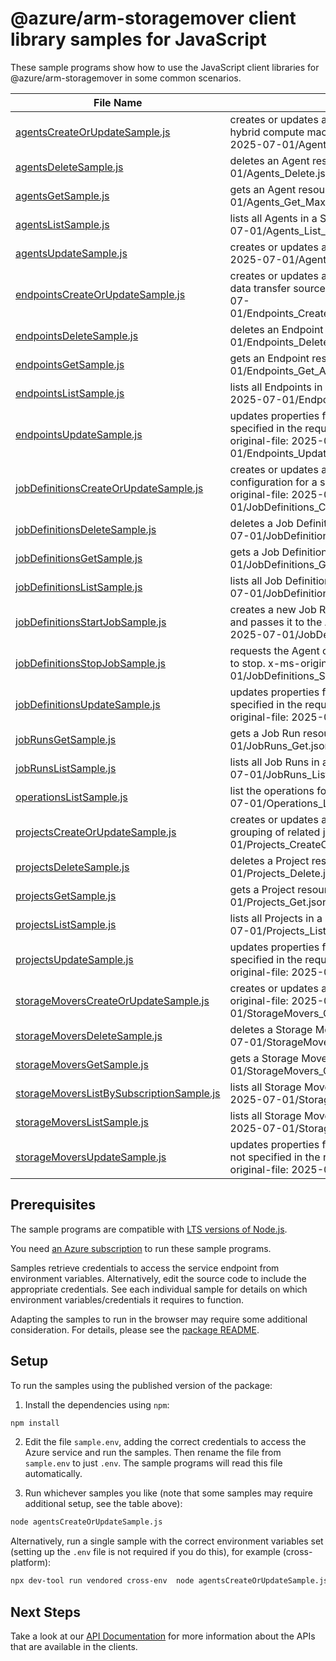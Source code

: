 # @azure/arm-storagemover client library samples for JavaScript

These sample programs show how to use the JavaScript client libraries for @azure/arm-storagemover in some common scenarios.

| **File Name**                                                                     | **Description**                                                                                                                                                                            |
| --------------------------------------------------------------------------------- | ------------------------------------------------------------------------------------------------------------------------------------------------------------------------------------------ |
| [agentsCreateOrUpdateSample.js][agentscreateorupdatesample]                       | creates or updates an Agent resource, which references a hybrid compute machine that can run jobs. x-ms-original-file: 2025-07-01/Agents_CreateOrUpdate_MaximumSet.json                    |
| [agentsDeleteSample.js][agentsdeletesample]                                       | deletes an Agent resource. x-ms-original-file: 2025-07-01/Agents_Delete.json                                                                                                               |
| [agentsGetSample.js][agentsgetsample]                                             | gets an Agent resource. x-ms-original-file: 2025-07-01/Agents_Get_MaximumSet.json                                                                                                          |
| [agentsListSample.js][agentslistsample]                                           | lists all Agents in a Storage Mover. x-ms-original-file: 2025-07-01/Agents_List_MaximumSet.json                                                                                            |
| [agentsUpdateSample.js][agentsupdatesample]                                       | creates or updates an Agent resource. x-ms-original-file: 2025-07-01/Agents_Update.json                                                                                                    |
| [endpointsCreateOrUpdateSample.js][endpointscreateorupdatesample]                 | creates or updates an Endpoint resource, which represents a data transfer source or destination. x-ms-original-file: 2025-07-01/Endpoints_CreateOrUpdate_AzureMultiCloudConnector.json     |
| [endpointsDeleteSample.js][endpointsdeletesample]                                 | deletes an Endpoint resource. x-ms-original-file: 2025-07-01/Endpoints_Delete.json                                                                                                         |
| [endpointsGetSample.js][endpointsgetsample]                                       | gets an Endpoint resource. x-ms-original-file: 2025-07-01/Endpoints_Get_AzureMultiCloudConnector.json                                                                                      |
| [endpointsListSample.js][endpointslistsample]                                     | lists all Endpoints in a Storage Mover. x-ms-original-file: 2025-07-01/Endpoints_List.json                                                                                                 |
| [endpointsUpdateSample.js][endpointsupdatesample]                                 | updates properties for an Endpoint resource. Properties not specified in the request body will be unchanged. x-ms-original-file: 2025-07-01/Endpoints_Update_AzureMultiCloudConnector.json |
| [jobDefinitionsCreateOrUpdateSample.js][jobdefinitionscreateorupdatesample]       | creates or updates a Job Definition resource, which contains configuration for a single unit of managed data transfer. x-ms-original-file: 2025-07-01/JobDefinitions_CreateOrUpdate.json   |
| [jobDefinitionsDeleteSample.js][jobdefinitionsdeletesample]                       | deletes a Job Definition resource. x-ms-original-file: 2025-07-01/JobDefinitions_Delete.json                                                                                               |
| [jobDefinitionsGetSample.js][jobdefinitionsgetsample]                             | gets a Job Definition resource. x-ms-original-file: 2025-07-01/JobDefinitions_Get.json                                                                                                     |
| [jobDefinitionsListSample.js][jobdefinitionslistsample]                           | lists all Job Definitions in a Project. x-ms-original-file: 2025-07-01/JobDefinitions_List.json                                                                                            |
| [jobDefinitionsStartJobSample.js][jobdefinitionsstartjobsample]                   | creates a new Job Run resource for the specified Job Definition and passes it to the Agent for execution. x-ms-original-file: 2025-07-01/JobDefinitions_StartJob.json                      |
| [jobDefinitionsStopJobSample.js][jobdefinitionsstopjobsample]                     | requests the Agent of any active instance of this Job Definition to stop. x-ms-original-file: 2025-07-01/JobDefinitions_StopJob.json                                                       |
| [jobDefinitionsUpdateSample.js][jobdefinitionsupdatesample]                       | updates properties for a Job Definition resource. Properties not specified in the request body will be unchanged. x-ms-original-file: 2025-07-01/JobDefinitions_Update.json                |
| [jobRunsGetSample.js][jobrunsgetsample]                                           | gets a Job Run resource. x-ms-original-file: 2025-07-01/JobRuns_Get.json                                                                                                                   |
| [jobRunsListSample.js][jobrunslistsample]                                         | lists all Job Runs in a Job Definition. x-ms-original-file: 2025-07-01/JobRuns_List.json                                                                                                   |
| [operationsListSample.js][operationslistsample]                                   | list the operations for the provider x-ms-original-file: 2025-07-01/Operations_List.json                                                                                                   |
| [projectsCreateOrUpdateSample.js][projectscreateorupdatesample]                   | creates or updates a Project resource, which is a logical grouping of related jobs. x-ms-original-file: 2025-07-01/Projects_CreateOrUpdate.json                                            |
| [projectsDeleteSample.js][projectsdeletesample]                                   | deletes a Project resource. x-ms-original-file: 2025-07-01/Projects_Delete.json                                                                                                            |
| [projectsGetSample.js][projectsgetsample]                                         | gets a Project resource. x-ms-original-file: 2025-07-01/Projects_Get.json                                                                                                                  |
| [projectsListSample.js][projectslistsample]                                       | lists all Projects in a Storage Mover. x-ms-original-file: 2025-07-01/Projects_List.json                                                                                                   |
| [projectsUpdateSample.js][projectsupdatesample]                                   | updates properties for a Project resource. Properties not specified in the request body will be unchanged. x-ms-original-file: 2025-07-01/Projects_Update.json                             |
| [storageMoversCreateOrUpdateSample.js][storagemoverscreateorupdatesample]         | creates or updates a top-level Storage Mover resource. x-ms-original-file: 2025-07-01/StorageMovers_CreateOrUpdate.json                                                                    |
| [storageMoversDeleteSample.js][storagemoversdeletesample]                         | deletes a Storage Mover resource. x-ms-original-file: 2025-07-01/StorageMovers_Delete.json                                                                                                 |
| [storageMoversGetSample.js][storagemoversgetsample]                               | gets a Storage Mover resource. x-ms-original-file: 2025-07-01/StorageMovers_Get.json                                                                                                       |
| [storageMoversListBySubscriptionSample.js][storagemoverslistbysubscriptionsample] | lists all Storage Movers in a subscription. x-ms-original-file: 2025-07-01/StorageMovers_ListBySubscription.json                                                                           |
| [storageMoversListSample.js][storagemoverslistsample]                             | lists all Storage Movers in a resource group. x-ms-original-file: 2025-07-01/StorageMovers_List.json                                                                                       |
| [storageMoversUpdateSample.js][storagemoversupdatesample]                         | updates properties for a Storage Mover resource. Properties not specified in the request body will be unchanged. x-ms-original-file: 2025-07-01/StorageMovers_Update.json                  |

## Prerequisites

The sample programs are compatible with [LTS versions of Node.js](https://github.com/nodejs/release#release-schedule).

You need [an Azure subscription][freesub] to run these sample programs.

Samples retrieve credentials to access the service endpoint from environment variables. Alternatively, edit the source code to include the appropriate credentials. See each individual sample for details on which environment variables/credentials it requires to function.

Adapting the samples to run in the browser may require some additional consideration. For details, please see the [package README][package].

## Setup

To run the samples using the published version of the package:

1. Install the dependencies using `npm`:

```bash
npm install
```

2. Edit the file `sample.env`, adding the correct credentials to access the Azure service and run the samples. Then rename the file from `sample.env` to just `.env`. The sample programs will read this file automatically.

3. Run whichever samples you like (note that some samples may require additional setup, see the table above):

```bash
node agentsCreateOrUpdateSample.js
```

Alternatively, run a single sample with the correct environment variables set (setting up the `.env` file is not required if you do this), for example (cross-platform):

```bash
npx dev-tool run vendored cross-env  node agentsCreateOrUpdateSample.js
```

## Next Steps

Take a look at our [API Documentation][apiref] for more information about the APIs that are available in the clients.

[agentscreateorupdatesample]: https://github.com/Azure/azure-sdk-for-js/blob/main/sdk/storagemover/arm-storagemover/samples/v3/javascript/agentsCreateOrUpdateSample.js
[agentsdeletesample]: https://github.com/Azure/azure-sdk-for-js/blob/main/sdk/storagemover/arm-storagemover/samples/v3/javascript/agentsDeleteSample.js
[agentsgetsample]: https://github.com/Azure/azure-sdk-for-js/blob/main/sdk/storagemover/arm-storagemover/samples/v3/javascript/agentsGetSample.js
[agentslistsample]: https://github.com/Azure/azure-sdk-for-js/blob/main/sdk/storagemover/arm-storagemover/samples/v3/javascript/agentsListSample.js
[agentsupdatesample]: https://github.com/Azure/azure-sdk-for-js/blob/main/sdk/storagemover/arm-storagemover/samples/v3/javascript/agentsUpdateSample.js
[endpointscreateorupdatesample]: https://github.com/Azure/azure-sdk-for-js/blob/main/sdk/storagemover/arm-storagemover/samples/v3/javascript/endpointsCreateOrUpdateSample.js
[endpointsdeletesample]: https://github.com/Azure/azure-sdk-for-js/blob/main/sdk/storagemover/arm-storagemover/samples/v3/javascript/endpointsDeleteSample.js
[endpointsgetsample]: https://github.com/Azure/azure-sdk-for-js/blob/main/sdk/storagemover/arm-storagemover/samples/v3/javascript/endpointsGetSample.js
[endpointslistsample]: https://github.com/Azure/azure-sdk-for-js/blob/main/sdk/storagemover/arm-storagemover/samples/v3/javascript/endpointsListSample.js
[endpointsupdatesample]: https://github.com/Azure/azure-sdk-for-js/blob/main/sdk/storagemover/arm-storagemover/samples/v3/javascript/endpointsUpdateSample.js
[jobdefinitionscreateorupdatesample]: https://github.com/Azure/azure-sdk-for-js/blob/main/sdk/storagemover/arm-storagemover/samples/v3/javascript/jobDefinitionsCreateOrUpdateSample.js
[jobdefinitionsdeletesample]: https://github.com/Azure/azure-sdk-for-js/blob/main/sdk/storagemover/arm-storagemover/samples/v3/javascript/jobDefinitionsDeleteSample.js
[jobdefinitionsgetsample]: https://github.com/Azure/azure-sdk-for-js/blob/main/sdk/storagemover/arm-storagemover/samples/v3/javascript/jobDefinitionsGetSample.js
[jobdefinitionslistsample]: https://github.com/Azure/azure-sdk-for-js/blob/main/sdk/storagemover/arm-storagemover/samples/v3/javascript/jobDefinitionsListSample.js
[jobdefinitionsstartjobsample]: https://github.com/Azure/azure-sdk-for-js/blob/main/sdk/storagemover/arm-storagemover/samples/v3/javascript/jobDefinitionsStartJobSample.js
[jobdefinitionsstopjobsample]: https://github.com/Azure/azure-sdk-for-js/blob/main/sdk/storagemover/arm-storagemover/samples/v3/javascript/jobDefinitionsStopJobSample.js
[jobdefinitionsupdatesample]: https://github.com/Azure/azure-sdk-for-js/blob/main/sdk/storagemover/arm-storagemover/samples/v3/javascript/jobDefinitionsUpdateSample.js
[jobrunsgetsample]: https://github.com/Azure/azure-sdk-for-js/blob/main/sdk/storagemover/arm-storagemover/samples/v3/javascript/jobRunsGetSample.js
[jobrunslistsample]: https://github.com/Azure/azure-sdk-for-js/blob/main/sdk/storagemover/arm-storagemover/samples/v3/javascript/jobRunsListSample.js
[operationslistsample]: https://github.com/Azure/azure-sdk-for-js/blob/main/sdk/storagemover/arm-storagemover/samples/v3/javascript/operationsListSample.js
[projectscreateorupdatesample]: https://github.com/Azure/azure-sdk-for-js/blob/main/sdk/storagemover/arm-storagemover/samples/v3/javascript/projectsCreateOrUpdateSample.js
[projectsdeletesample]: https://github.com/Azure/azure-sdk-for-js/blob/main/sdk/storagemover/arm-storagemover/samples/v3/javascript/projectsDeleteSample.js
[projectsgetsample]: https://github.com/Azure/azure-sdk-for-js/blob/main/sdk/storagemover/arm-storagemover/samples/v3/javascript/projectsGetSample.js
[projectslistsample]: https://github.com/Azure/azure-sdk-for-js/blob/main/sdk/storagemover/arm-storagemover/samples/v3/javascript/projectsListSample.js
[projectsupdatesample]: https://github.com/Azure/azure-sdk-for-js/blob/main/sdk/storagemover/arm-storagemover/samples/v3/javascript/projectsUpdateSample.js
[storagemoverscreateorupdatesample]: https://github.com/Azure/azure-sdk-for-js/blob/main/sdk/storagemover/arm-storagemover/samples/v3/javascript/storageMoversCreateOrUpdateSample.js
[storagemoversdeletesample]: https://github.com/Azure/azure-sdk-for-js/blob/main/sdk/storagemover/arm-storagemover/samples/v3/javascript/storageMoversDeleteSample.js
[storagemoversgetsample]: https://github.com/Azure/azure-sdk-for-js/blob/main/sdk/storagemover/arm-storagemover/samples/v3/javascript/storageMoversGetSample.js
[storagemoverslistbysubscriptionsample]: https://github.com/Azure/azure-sdk-for-js/blob/main/sdk/storagemover/arm-storagemover/samples/v3/javascript/storageMoversListBySubscriptionSample.js
[storagemoverslistsample]: https://github.com/Azure/azure-sdk-for-js/blob/main/sdk/storagemover/arm-storagemover/samples/v3/javascript/storageMoversListSample.js
[storagemoversupdatesample]: https://github.com/Azure/azure-sdk-for-js/blob/main/sdk/storagemover/arm-storagemover/samples/v3/javascript/storageMoversUpdateSample.js
[apiref]: https://learn.microsoft.com/javascript/api/@azure/arm-storagemover?view=azure-node-preview
[freesub]: https://azure.microsoft.com/free/
[package]: https://github.com/Azure/azure-sdk-for-js/tree/main/sdk/storagemover/arm-storagemover/README.md
